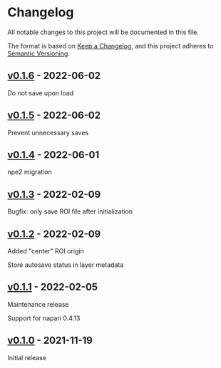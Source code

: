 # Changelog

All notable changes to this project will be documented in this file.

The format is based on [Keep a Changelog](https://keepachangelog.com/en/1.0.0/),
and this project adheres to [Semantic Versioning](https://semver.org/spec/v2.0.0.html).

## [v0.1.6] - 2022-06-02

Do not save upon load

## [v0.1.5] - 2022-06-02

Prevent unnecessary saves

## [v0.1.4] - 2022-06-01

npe2 migration

## [v0.1.3] - 2022-02-09

Bugfix: only save ROI file after initialization

## [v0.1.2] - 2022-02-09

Added "center" ROI origin

Store autosave status in layer metadata

## [v0.1.1] - 2022-02-05

Maintenance release

Support for napari 0.4.13

## [v0.1.0] - 2021-11-19

Initial release

[v0.1.6]: https://github.com/BodenmillerGroup/napari-roi/compare/v0.1.5...v0.1.6
[v0.1.5]: https://github.com/BodenmillerGroup/napari-roi/compare/v0.1.4...v0.1.5
[v0.1.4]: https://github.com/BodenmillerGroup/napari-roi/compare/v0.1.3...v0.1.4
[v0.1.3]: https://github.com/BodenmillerGroup/napari-roi/compare/v0.1.2...v0.1.3
[v0.1.2]: https://github.com/BodenmillerGroup/napari-roi/compare/v0.1.1...v0.1.2
[v0.1.1]: https://github.com/BodenmillerGroup/napari-roi/compare/v0.1.0...v0.1.1
[v0.1.0]: https://github.com/BodenmillerGroup/napari-roi/releases/tag/v0.1.0
